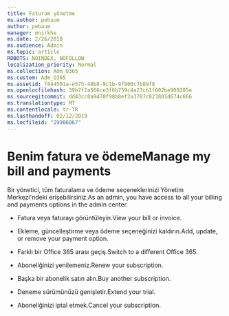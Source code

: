 ```yaml
---
title: Faturam yönetme
ms.author: pebaum
author: pebaum
manager: mnirkhe
ms.date: 2/26/2018
ms.audience: Admin
ms.topic: article
ROBOTS: NOINDEX, NOFOLLOW
localization_priority: Normal
ms.collection: Adm_O365
ms.custom: Adm_O365
ms.assetid: f844501a-e575-48b8-9c1b-9f800c7b89f8
ms.openlocfilehash: 39b7f2a566ce3f6b759c4a23cb1f602be909205e
ms.sourcegitcommit: dd43cc0a9470f98b8ef2a3787c823801d674c666
ms.translationtype: MT
ms.contentlocale: tr-TR
ms.lasthandoff: 02/12/2019
ms.locfileid: "29906067"
---
```

# <a name="manage-my-bill-and-payments"></a><span data-ttu-id="36fbb-102">Benim fatura ve ödeme</span><span class="sxs-lookup"><span data-stu-id="36fbb-102">Manage my bill and payments</span></span>

<span data-ttu-id="36fbb-103">Bir yönetici, tüm faturalama ve ödeme seçeneklerinizi Yönetim Merkezi'ndeki erişebilirsiniz.</span><span class="sxs-lookup"><span data-stu-id="36fbb-103">As an admin, you have access to all your billing and payments options in the admin center.</span></span>
  
- <span data-ttu-id="36fbb-104">Fatura veya faturayı görüntüleyin.</span><span class="sxs-lookup"><span data-stu-id="36fbb-104">View your bill or invoice.</span></span>
    
- <span data-ttu-id="36fbb-105">Ekleme, güncelleştirme veya ödeme seçeneğinizi kaldırın.</span><span class="sxs-lookup"><span data-stu-id="36fbb-105">Add, update, or remove your payment option.</span></span>
    
- <span data-ttu-id="36fbb-106">Farklı bir Office 365 arası geçiş.</span><span class="sxs-lookup"><span data-stu-id="36fbb-106">Switch to a different Office 365.</span></span>
    
- <span data-ttu-id="36fbb-107">Aboneliğinizi yenilemeniz.</span><span class="sxs-lookup"><span data-stu-id="36fbb-107">Renew your subscription.</span></span>
    
- <span data-ttu-id="36fbb-108">Başka bir abonelik satın alın.</span><span class="sxs-lookup"><span data-stu-id="36fbb-108">Buy another subscription.</span></span>
    
- <span data-ttu-id="36fbb-109">Deneme sürümünüzü genişletir.</span><span class="sxs-lookup"><span data-stu-id="36fbb-109">Extend your trial.</span></span>
    
- <span data-ttu-id="36fbb-110">Aboneliğinizi iptal etmek.</span><span class="sxs-lookup"><span data-stu-id="36fbb-110">Cancel your subscription.</span></span>
    

